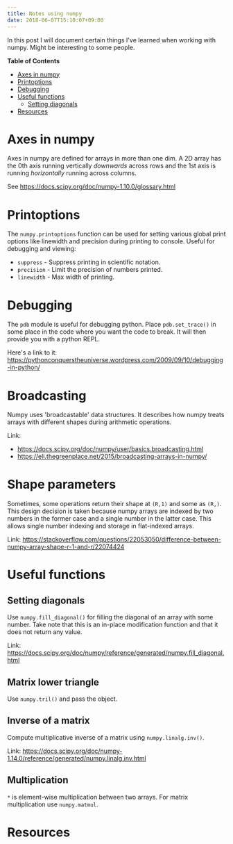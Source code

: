 ```yaml
---
title: Notes using numpy
date: 2018-06-07T15:10:07+09:00
---
```


In this post I will document certain things I've learned when working with numpy.
Might be interesting to some people.

<!-- markdown-toc start - Don't edit this section. Run M-x markdown-toc-generate-toc again -->
**Table of Contents**

- [Axes in numpy](#axes-in-numpy)
- [Printoptions](#printoptions)
- [Debugging](#debugging)
- [Useful functions](#useful-functions)
    - [Setting diagonals](#setting-diagonals)
- [Resources](#resources)

<!-- markdown-toc end -->

# Axes in numpy

Axes in numpy are defined for arrays in more than one dim. A 2D array has the 0th axis running
vertically _downwards_ across rows and the 1st axis is running _horizontally_ running across
columns.

See https://docs.scipy.org/doc/numpy-1.10.0/glossary.html

# Printoptions

The `numpy.printoptions` function can be used for setting various global print options like
linewidth and precision during printing to console. Useful for debugging and viewing:
* `suppress` - Suppress printing in scientific notation.
* `precision` - Limit the precision of numbers printed.
* `linewidth` - Max width of printing.

# Debugging

The `pdb` module is useful for debugging python. Place `pdb.set_trace()` in some place
in the code where you want the code to break. It will then provide you with a python
REPL.

Here's a link to it: https://pythonconquerstheuniverse.wordpress.com/2009/09/10/debugging-in-python/

# Broadcasting

Numpy uses 'broadcastable' data structures. It describes how numpy treats arrays with
different shapes during arithmetic operations.

Link: 
* https://docs.scipy.org/doc/numpy/user/basics.broadcasting.html
* https://eli.thegreenplace.net/2015/broadcasting-arrays-in-numpy/

# Shape parameters

Sometimes, some operations return their shape at `(R,1)` and some as `(R,)`. This design
decision is taken because numpy arrays are indexed by two numbers in the former case and
a single number in the latter case. This allows single number indexing and storage in
flat-indexed arrays.

Link: https://stackoverflow.com/questions/22053050/difference-between-numpy-array-shape-r-1-and-r/22074424

# Useful functions

## Setting diagonals

Use `numpy.fill_diagonal()` for filling the diagonal of an array with some number.
Take note that this is an in-place modification function and that it does not return
any value.

Link: https://docs.scipy.org/doc/numpy/reference/generated/numpy.fill_diagonal.html

## Matrix lower triangle

Use `numpy.tril()` and pass the object.

## Inverse of a matrix

Compute multiplicative inverse of a matrix using `numpy.linalg.inv()`.

Link: https://docs.scipy.org/doc/numpy-1.14.0/reference/generated/numpy.linalg.inv.html

## Multiplication

`*` is element-wise multiplication between two arrays. For matrix multiplication use
`numpy.matmul`.

# Resources

